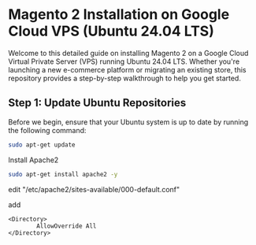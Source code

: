 # Magento 2 Installation on Google Cloud VPS (Ubuntu 24.04 LTS)

Welcome to this detailed guide on installing Magento 2 on a Google Cloud Virtual Private Server (VPS) running Ubuntu 24.04 LTS. Whether you're launching a new e-commerce platform or migrating an existing store, this repository provides a step-by-step walkthrough to help you get started.

## Step 1: Update Ubuntu Repositories

Before we begin, ensure that your Ubuntu system is up to date by running the following command:

```bash
sudo apt-get update
```

Install Apache2
```bash
sudo apt-get install apache2 -y
```

edit "/etc/apache2/sites-available/000-default.conf"

add
```
<Directory>
        AllowOverride All
</Directory>
```
